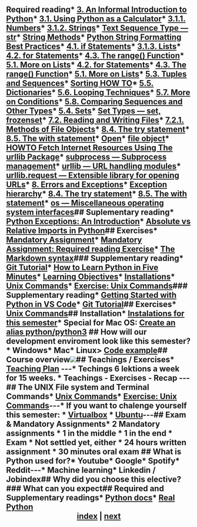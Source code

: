 ## Required reading* [3. An Informal Introduction to Python](https://docs.python.org/3.7/tutorial/introduction.html#an-informal-introduction-to-python)* [3.1. Using Python as a Calculator](https://docs.python.org/3.7/tutorial/introduction.html#using-python-as-a-calculator)* [3.1.1. Numbers](https://docs.python.org/3.7/tutorial/introduction.html#numbers)* [3.1.2. Strings](https://docs.python.org/3.7/tutorial/introduction.html#strings)* [Text Sequence Type — str](https://docs.python.org/3.7/library/stdtypes.html#text-sequence-type-str)* [String Methods](https://docs.python.org/3.7/library/stdtypes.html#string-methods)* [Python String Formatting Best Practices](https://realpython.com/python-string-formatting/)* [4.1. if Statements](https://docs.python.org/3/tutorial/controlflow.html#if-statements)* [3.1.3. Lists](https://docs.python.org/3/tutorial/introduction.html#lists)* [4.2. for Statements](https://docs.python.org/3/tutorial/controlflow.html#for-statements)* [4.3. The range() Function](https://docs.python.org/3/tutorial/controlflow.html#the-range-function)* [5.1. More on Lists](https://docs.python.org/3/tutorial/datastructures.html#more-on-lists)* [4.2. for Statements](https://docs.python.org/3/tutorial/controlflow.html#for-statements)* [4.3. The range() Function](https://docs.python.org/3/tutorial/controlflow.html#the-range-function)* [5.1. More on Lists](https://docs.python.org/3/tutorial/datastructures.html#more-on-lists)* [5.3. Tuples and Sequences](https://docs.python.org/3/tutorial/datastructures.html#tuples-and-sequences)* [Sorting HOW TO](https://docs.python.org/3/howto/sorting.html#sorting-how-to)* [5.5. Dictionaries](https://docs.python.org/3/tutorial/datastructures.html#dictionaries)* [5.6. Looping Techniques](https://docs.python.org/3/tutorial/datastructures.html#looping-techniques)* [5.7. More on Conditions](https://docs.python.org/3/tutorial/datastructures.html#more-on-conditions)* [5.8. Comparing Sequences and Other Types](https://docs.python.org/3/tutorial/datastructures.html#comparing-sequences-and-other-types)* [5.4. Sets](https://docs.python.org/3/tutorial/datastructures.html#sets)* [Set Types — set, frozenset](https://docs.python.org/3/library/stdtypes.html#set-types-set-frozenset)* [7.2. Reading and Writing Files](https://docs.python.org/3/tutorial/inputoutput.html#reading-and-writing-files)* [7.2.1. Methods of File Objects](https://docs.python.org/3/tutorial/inputoutput.html#methods-of-file-objects)* [8.4. The try statement](https://docs.python.org/3/reference/compound_stmts.html#the-try-statement)* [8.5. The with statement](https://docs.python.org/3/reference/compound_stmts.html#the-with-statement)* [Open](https://docs.python.org/3/library/functions.html#open)* [file object](https://docs.python.org/3/glossary.html#term-file-object)* [HOWTO Fetch Internet Resources Using The urllib Package](https://docs.python.org/3/howto/urllib2.html)* [subprocess — Subprocess management](https://docs.python.org/3.7/library/subprocess.html#module-subprocess)* [urllib — URL handling modules](https://docs.python.org/3/library/urllib.html#module-urllib)* [urllib.request — Extensible library for opening URLs](https://docs.python.org/3/library/urllib.request.html#module-urllib.request)* [8. Errors and Exceptions](https://docs.python.org/3/tutorial/errors.html)* [Exception hierarchy](https://docs.python.org/3/library/exceptions.html#exception-hierarchy)* [8.4. The try statement](https://docs.python.org/3/reference/compound_stmts.html#the-try-statement)* [8.5. The with statement](https://docs.python.org/3/reference/compound_stmts.html#the-with-statement)* [os — Miscellaneous operating system interfaces](https://docs.python.org/3/library/os.html)## Suplementary reading* [Python Exceptions: An Introduction](https://realpython.com/python-exceptions/)* [Absolute vs Relative Imports in Python](https://realpython.com/absolute-vs-relative-python-imports/)## Exercises* [Mandatory Assignment](https://github.com/python-elective-1-spring-2019/Lesson-07-Required-reading-Exercise/blob/master/exercises/README.md)<!-- * [copy.py](copy/copy.py) - _(To practice the file system and external-commands material)_    * [xyz_hello.txt](copy/xyz_hello.txt)    * [zz__something__.jpg](copy/zz__something__.jpg) * [puzzle.py](puzzle/puzzle.py) - _(To practice the urllib material)_    * [animal_code.com](puzzle/animal_code.com)    * [place_code.com](puzzle/place_code.com)-->* [Mandatory Assignment: Required reading Exercise](https://github.com/python-elective-1-spring-2019/Lesson-07-Required-reading-Exercise/blob/master/exercises/README.md)* [The Markdown syntax](other_materials/markdown.md)### Supplementary reading* [Git Tutorial](other_materials/git-tutorial.md)* [How to Learn Python in Five Minutes](https://www.youtube.com/watch?v=ohr6O78jGzs)* [Learning Objectives](/other_materials/learning_objectives.md)* [Installations](/other_materials/installation.md)* [Unix Commands](/other_materials/unix_commands.md)* [Exercise: Unix Commands](/exercises/UNIX_commands.md)### Supplementary reading* [Getting Started with Python in VS Code](https://code.visualstudio.com/docs/python/python-tutorial)* [Git Tutorial](/other_materials/git-tutorial.md)## Exercises* [Unix Commands](/exercises/UNIX_commands.md)## Installation* [Instalations for this semester](/other_materials/installation.md)* Special for Mac OS: [Create an alias python/python3](/other_materials/mac_alias.md) ## How will our development enviroment look like this semester?* Windows* Mac* Linux> [Code example](code_from_today/hello.py)## Course overview![](other_materials/src/python_semester.png)## Teachings / Exercises* [Teaching Plan](https://python-elective-1-spring-2019.github.io/)  ---* Techings 6 lektions a week for 15 weeks.      * Teachings - Exercises - Recap  ---## The UNIX File system and Terminal Commands* [Unix Commands](/other_materials/unix_commands.md)* [Exercise: Unix Commands](/exercises/UNIX_commands.md)---* If you want to chalenge yourself this semester:    * [Virtualbox](https://www.virtualbox.org/wiki/Downloads)    * [Ubuntu](https://www.ubuntu.com/)---## Exam & Mandatory Assignments* 2 Mandatory assignments    * 1 in the middle    * 1 in the end * Exam    * Not settled yet, either        * 24 hours written assignment        * 30 minutes oral exam    <!--* 24 hour exam        * You get 10 randomly chosen exam questions/assignments        * You are evaluated on           * "Correct code"          * Code quallity            * Test cases            * Documentation            * Finnish -->## What is Python used for?* Youtube* Google* Spotify* Reddit---* Machine learning* Linkedin / Jobindex## Why did you choose this elective? ### What can you expect## Required and Supplementary readings* [Python docs](https://docs.python.org/3.7/index.html)* [Real Python](https://realpython.com/)<div align="center"><a href="https://python-elective-1-spring-2019.github.io/">index</a> | <a href="../../../Lesson-02-Introduction-to-Python-and-Python-Strings/blob/master/README.md">next</a></div>